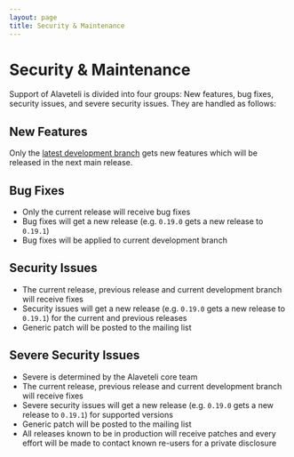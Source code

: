 ```yaml
---
layout: page
title: Security & Maintenance
---
```


# Security & Maintenance

<p class="lead">
  Support of Alaveteli is divided into four groups: New features, bug fixes, security issues, and severe security issues. They are handled as follows:
</p>

## New Features

Only the [latest development branch](https://github.com/mysociety/alaveteli/tree/rails-3-develop/) gets new features which will be released in the next main release.

## Bug Fixes

- Only the current release will receive bug fixes
- Bug fixes will get a new release (e.g. `0.19.0` gets a new release to `0.19.1`)
- Bug fixes will be applied to current development branch

## Security Issues

- The current release, previous release and current development branch will receive fixes
- Security issues will get a new release (e.g. `0.19.0` gets a new release to `0.19.1`) for the current and previous releases
- Generic patch will be posted to the mailing list

## Severe Security Issues

- Severe is determined by the Alaveteli core team
- The current release, previous release and current development branch will receive fixes
- Severe security issues will get a new release (e.g. `0.19.0` gets a new release to `0.19.1`) for supported versions
- Generic patch will be posted to the mailing list
- All releases known to be in production will receive patches and every effort will be made to contact known re-users for a private disclosure


